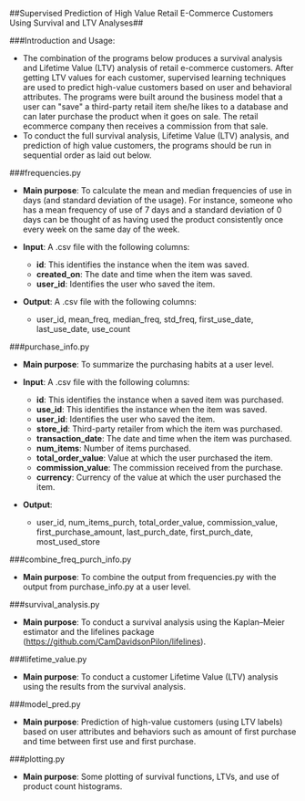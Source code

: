 ##Supervised Prediction of High Value Retail E-Commerce Customers Using Survival and LTV Analyses##

###Introduction and Usage:
* The combination of the programs below produces a survival analysis and Lifetime Value (LTV) analysis of retail e-commerce customers. After getting LTV values for each customer, supervised learning techniques are used to predict high-value customers based on user and behavioral attributes. The programs were built around the business model that a user can "save" a third-party retail item she/he likes to a database and can later purchase the product when it goes on sale. The retail ecommerce company then receives a commission from that sale.
* To conduct the full survival analysis, Lifetime Value (LTV) analysis, and prediction of high value customers, the programs should be run in sequential order as laid out below.

###frequencies.py

* __Main purpose__: To calculate the mean and median frequencies of use in days (and standard deviation of the usage). For instance, someone who has a mean frequency of use of 7 days and a standard deviation of 0 days can be thought of as having used the product consistently once every week on the same day of the week.

* __Input__: A .csv file with the following columns:

    * __id__: This identifies the instance when the item was saved.
    * __created_on__: The date and time when the item was saved.
    * __user_id__: Identifies the user who saved the item.


* __Output__: A .csv file with the following columns:
    * user_id, mean_freq, median_freq, std_freq, first_use_date, last_use_date, use_count

###purchase_info.py

* __Main purpose__: To summarize the purchasing habits at a user level.

* __Input__: A .csv file with the following columns:

    * __id__: This identifies the instance when a saved item was purchased.
    * __use_id__: This identifies the instance when the item was saved.
    * __user_id__: Identifies the user who saved the item.
    * __store_id__: Third-party retailer from which the item was purchased.
    * __transaction_date__: The date and time when the item was purchased.
    * __num_items__: Number of items purchased.
    * __total_order_value__: Value at which the user purchased the item.
    * __commission_value__: The commission received from the purchase.
    * __currency__: Currency of the value at which the user purchased the item.

* __Output__: 

    * user_id, num_items_purch, total_order_value, commission_value, first_purchase_amount, last_purch_date, first_purch_date, most_used_store

###combine_freq_purch_info.py
* __Main purpose__: To combine the output from frequencies.py with the output from purchase_info.py at a user level.

###survival_analysis.py
* __Main purpose__: To conduct a survival analysis using the Kaplan–Meier estimator and the lifelines package (https://github.com/CamDavidsonPilon/lifelines).

###lifetime_value.py
* __Main purpose__: To conduct a customer Lifetime Value (LTV) analysis using the results from the survival analysis.

###model_pred.py
* __Main purpose__: Prediction of high-value customers (using LTV labels) based on user attributes and behaviors such as amount of first purchase and time between first use and first purchase.

###plotting.py
* __Main purpose__: Some plotting of survival functions, LTVs, and use of product count histograms.

